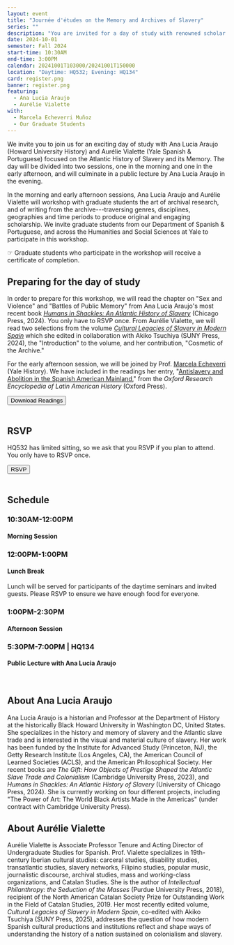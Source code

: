 ```yaml
---
layout: event
title: "Journée d'études on the Memory and Archives of Slavery"
series: ""
description: "You are invited for a day of study with renowned scholar Ana Lucia Araujo around the History of Slavery and its Memory."
date: 2024-10-01
semester: Fall 2024
start-time: 10:30AM
end-time: 3:00PM
calendar: 20241001T103000/20241001T150000
location: "Daytime: HQ532; Evening: HQ134"
card: register.png
banner: register.png
featuring:
  - Ana Lucia Araujo
  - Aurélie Vialette
with:
  - Marcela Echeverri Muñoz
  - Our Graduate Students
---
```


We invite you to join us for an exciting day of study with Ana Lucia Araujo (Howard University History) and Aurélie Vialette (Yale Spanish & Portuguese) focused on the Atlantic History of Slavery and its Memory. The day will be divided into two sessions, one in the morning and one in the early afternoon, and will culminate in a public lecture by Ana Lucia Araujo in the evening.

In the morning and early afternoon sessions, Ana Lucia Araujo and Aurélie Vialette will workshop with graduate students the art of archival research, and of writing from the archive---traversing genres, disciplines, geographies and time periods to produce original and engaging scholarship. We invite graduate students from our Department of Spanish & Portuguese, and across the Humanities and Social Sciences at Yale to participate in this workshop.

☞ Graduate students who participate in the workshop will receive a certificate of completion.

## Preparing for the day of study

In order to prepare for this workshop, we will read the chapter on "Sex and Violence" and "Battles of Public Memory" from Ana Lucia Araujo's most recent book _[Humans in Shackles: An Atlantic History of Slavery](https://press.uchicago.edu/ucp/books/book/chicago/H/bo229867701.html)_ (Chicago Press, 2024). You only have to RSVP once. From Aurélie Vialette, we will read two selections from the volume _[Cultural Legacies of Slavery in Modern Spain](https://sunypress.edu/Books/C/Cultural-Legacies-of-Slavery-in-Modern-Spain)_ which she edited in collaboration with Akiko Tsuchiya (SUNY Press, 2024), the "Introduction" to the volume, and her contribution, "Cosmetic of the Archive."

For the early afternoon session, we will be joined by Prof. [Marcela Echeverri](https://history.yale.edu/people/marcela-echeverri-mu-oz) (Yale History). We have included in the readings her entry, "[Antislavery and Abolition in the Spanish American Mainland](https://oxfordre.com/latinamericanhistory/display/10.1093/acrefore/9780199366439.001.0001/acrefore-9780199366439-e-505)," from the _Oxford Research Encyclopedia of Latin American History_ (Oxford Press).

<div class="row justify-content-md-center mt-3">
  <div class="col">
    <a href="/documents/journee-readings.pdf" target="_blank"><button type="button" class="btn btn-primary">Download Readings</button></a>
  </div>
</div>
<br>

## RSVP

HQ532 has limited sitting, so we ask that you RSVP if you plan to attend. You only have to RSVP once.

<div class="row justify-content-md-center mt-3">
  <div class="col">
    <a href="https://docs.google.com/forms/d/e/1FAIpQLSftpHCQpaYUHF3fswSqE3B0GsZlbrx_Ux7uDq07ejLaOllnwQ/viewform?usp=sf_link" target="_blank"><button type="button" class="btn btn-warning text-white">RSVP</button></a>
  </div>
</div>

<br>

## Schedule

### **10:30AM-12:00PM**

#### Morning Session

### **12:00PM-1:00PM**

#### Lunch Break

Lunch will be served for participants of the daytime seminars and invited guests. Please RSVP to ensure we have enough food for everyone.

### **1:00PM-2:30PM**

#### Afternoon Session

### **5:30PM-7:00PM** | **HQ134**

#### Public Lecture with Ana Lucia Araujo

<br>

## About Ana Lucia Araujo

Ana Lucia Araujo is a historian and Professor at the Department of History at the historically Black Howard University in Washington DC, United States. She specializes in the history and memory of slavery and the Atlantic slave trade and is interested in the visual and material culture of slavery. Her work has been funded by the Institute for Advanced Study (Princeton, NJ), the Getty Research Institute (Los Angeles, CA), the American Council of Learned Societies (ACLS), and the American Philosophical Society. Her recent books are _The Gift: How Objects of Prestige Shaped the Atlantic Slave Trade and Colonialism_ (Cambridge University Press, 2023), and _Humans in Shackles: An Atlantic History of Slavery_ (University of Chicago Press, 2024). She is currently working on four different projects, including "The Power of Art: The World Black Artists Made in the Americas" (under contract with Cambridge University Press).

## About Aurélie Vialette

Aurélie Vialette is Associate Professor Tenure and Acting Director of Undergraduate Studies for Spanish. Prof. Vialette specializes in 19th-century Iberian cultural studies: carceral studies, disability studies, transatlantic studies, slavery networks, Filipino studies, popular music, journalistic discourse, archival studies, mass and working-class organizations, and Catalan Studies. She is the author of _Intellectual Philanthropy: the Seduction of the Masses_ (Purdue University Press, 2018), recipient of the North American Catalan Society Prize for Outstanding Work in the Field of Catalan Studies, 2019. Her most recently edited volume, _Cultural Legacies of Slavery in Modern Spain_, co-edited with Akiko Tsuchiya (SUNY Press, 2025), addresses the question of how modern Spanish cultural productions and institutions reflect and shape ways of understanding the history of a nation sustained on colonialism and slavery.
